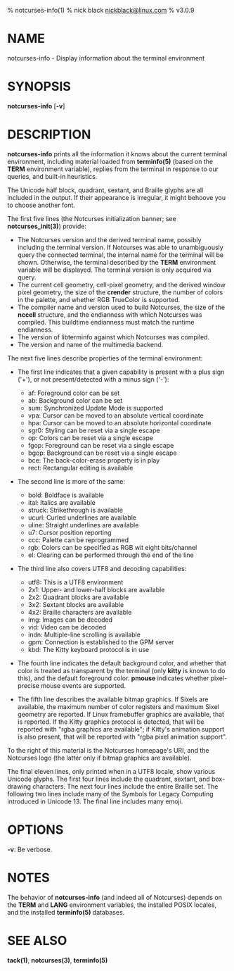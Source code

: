 % notcurses-info(1)
% nick black <nickblack@linux.com>
% v3.0.9

# NAME

notcurses-info - Display information about the terminal environment

# SYNOPSIS

**notcurses-info** [**-v**]

# DESCRIPTION

**notcurses-info** prints all the information it knows about the current
terminal environment, including material loaded from **terminfo(5)** (based
on the **TERM** environment variable), replies from the terminal in
response to our queries, and built-in heuristics.

The Unicode half block, quadrant, sextant, and Braille glyphs are all included
in the output. If their appearance is irregular, it might behoove you to choose
another font.

The first five lines (the Notcurses initialization banner; see **notcurses_init(3)**)
provide:

* The Notcurses version and the derived terminal name, possibly including the
  terminal version. If Notcurses was able to unambiguously query the connected
  terminal, the internal name for the terminal will be shown. Otherwise, the
  terminal described by the **TERM** environment variable will be displayed.
  The terminal version is only acquired via query.
* The current cell geometry, cell-pixel geometry, and the derived window pixel
  geometry, the size of the **crender** structure, the number of colors in the
  palette, and whether RGB TrueColor is supported.
* The compiler name and version used to build Notcurses, the size of the
  **nccell** structure, and the endianness with which Notcurses was compiled.
  This buildtime endianness must match the runtime endianness.
* The version of libterminfo against which Notcurses was compiled.
* The version and name of the multimedia backend.

The next five lines describe properties of the terminal environment:

* The first line indicates that a given capability is present with a plus sign
  ('+'), or not present/detected with a minus sign ('-'):
  * af: Foreground color can be set
  * ab: Background color can be set
  * sum: Synchronized Update Mode is supported
  * vpa: Cursor can be moved to an absolute vertical coordinate
  * hpa: Cursor can be moved to an absolute horizontal coordinate
  * sgr0: Styling can be reset via a single escape
  * op: Colors can be reset via a single escape
  * fgop: Foreground can be reset via a single escape
  * bgop: Background can be reset via a single escape
  * bce: The back-color-erase property is in play
  * rect: Rectangular editing is available

* The second line is more of the same:
  * bold: Boldface is available
  * ital: Italics are available
  * struck: Strikethrough is available
  * ucurl: Curled underlines are available
  * uline: Straight underlines are available
  * u7: Cursor position reporting
  * ccc: Palette can be reprogrammed
  * rgb: Colors can be specified as RGB wit eight bits/channel
  * el: Clearing can be performed through the end of the line

* The third line also covers UTF8 and decoding capabilities:
  * utf8: This is a UTF8 environment
  * 2x1: Upper- and lower-half blocks are available
  * 2x2: Quadrant blocks are available
  * 3x2: Sextant blocks are available
  * 4x2: Braille characters are available
  * img: Images can be decoded
  * vid: Video can be decoded
  * indn: Multiple-line scrolling is available
  * gpm: Connection is established to the GPM server
  * kbd: The Kitty keyboard protocol is in use

* The fourth line indicates the default background color, and whether that
  color is treated as transparent by the terminal (only **kitty** is known
  to do this), and the default foreground color. **pmouse** indicates
  whether pixel-precise mouse events are supported.

* The fifth line describes the available bitmap graphics. If Sixels are
  available, the maximum number of color registers and maximum Sixel
  geometry are reported. If Linux framebuffer graphics are available, that is
  reported. If the Kitty graphics protocol is detected, that will be reported
  with "rgba graphics are available"; if Kitty's animation support is also
  present, that will be reported with "rgba pixel animation support".

To the right of this material is the Notcurses homepage's URI, and the
Notcurses logo (the latter only if bitmap graphics are available).

The final eleven lines, only printed when in a UTF8 locale, show various
Unicode glyphs. The first four lines include the quadrant, sextant, and
box-drawing characters. The next four lines include the entire Braille set.
The following two lines include many of the Symbols for Legacy Computing
introduced in Unicode 13. The final line includes many emoji.

# OPTIONS

**-v**: Be verbose.

# NOTES

The behavior of **notcurses-info** (and indeed all of Notcurses) depends on
the **TERM** and **LANG** environment variables, the installed POSIX locales,
and the installed **terminfo(5)** databases.

# SEE ALSO

**tack(1)**,
**notcurses(3)**,
**terminfo(5)**
